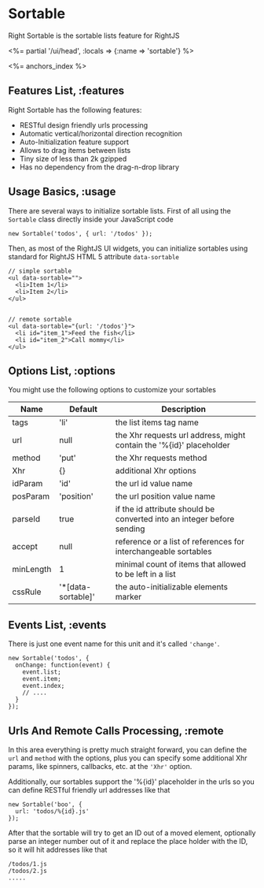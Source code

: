 # Sortable

Right Sortable is the sortable lists feature for RightJS

<%= partial '/ui/head', :locals => {:name => 'sortable'} %>

<%= anchors_index %>


## Features List, :features

Right Sortable has the following features:

* RESTful design friendly urls processing
* Automatic vertical/horizontal direction recognition
* Auto-Initialization feature support
* Allows to drag items between lists
* Tiny size of less than 2k gzipped
* Has no dependency from the drag-n-drop library


## Usage Basics, :usage

There are several ways to initialize sortable lists. First of all using the `Sortable`
class directly inside your JavaScript code

    new Sortable('todos', { url: '/todos' });

Then, as most of the RightJS UI widgets, you can initialize sortables using
standard for RightJS HTML 5 attribute `data-sortable`

    // simple sortable
    <ul data-sortable="">
      <li>Item 1</li>
      <li>Item 2</li>
    </ul>


    // remote sortable
    <ul data-sortable="{url: '/todos'}">
      <li id="item_1">Feed the fish</li>
      <li id="item_2">Call mommy</li>
    </ul>


## Options List, :options

You might use the following options to customize your sortables

Name      | Default    | Description
----------|------------|---------------------------------------------------------------------
tags      | 'li'       | the list items tag name
url       | null       | the Xhr requests url address, might contain the '%{id}' placeholder
method    | 'put'      | the Xhr requests method
Xhr       | {}         | additional Xhr options
idParam   | 'id'       | the url id value name
posParam  | 'position' | the url position value name
parseId   | true       | if the id attribute should be converted into an integer before sending
accept    | null       | reference or a list of references for interchangeable sortables
minLength | 1          | minimal count of items that allowed to be left in a list
cssRule   | '\*\[data-sortable\]' | the auto-initializable elements marker


## Events List, :events

There is just one event name for this unit and it's called `'change'`.

    new Sortable('todos', {
      onChange: function(event) {
        event.list;
        event.item;
        event.index;
        // ....
      }
    });


## Urls And Remote Calls Processing, :remote

In this area everything is pretty much straight forward, you can define the `url` and `method` with the options,
plus you can specify some additional Xhr params, like spinners, callbacks, etc. at the `'Xhr'` option.

Additionally, our sortables support the '%{id}' placeholder in the urls so you can define RESTful
friendly url addresses like that

    new Sortable('boo', {
      url: 'todos/%{id}.js'
    });

After that the sortable will try to get an ID out of a moved element, optionally parse an integer
number out of it and replace the place holder with the ID, so it will hit addresses like that

    /todos/1.js
    /todos/2.js
    .....
